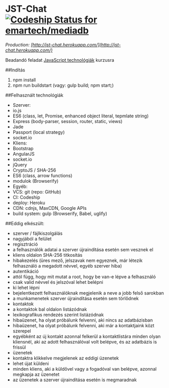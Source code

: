 # JST-Chat [ ![Codeship Status for emartech/mediadb](https://codeship.com/projects/7c24f9b0-ead7-0132-6365-7ee58af40c21/status?branch=master)](https://codeship.com/projects/83245)

_Production: [http://jst-chat.herokuapp.com/](http://jst-chat.herokuapp.com/)_  

Beadandó feladat [JavaScript technológiák](http://webprogramozas.inf.elte.hu/jstech.html) kurzusra

##Indítás
1. npm install
2. npm run buildstart (vagy: gulp build; npm start;)

##Felhasznált technológiák
* Szerver:
 * io.js
 * ES6 (class, let, Promise, enhanced object literal, tepmlate string)
 * Express (body-parser, session, router, static, views)
 * Jade
 * Passport (local strategy)
 * socket.io
* Kliens:
 * Bootstrap
 * AngularJS
 * socket.io
 * jQuery
 * CryptoJS / SHA-256
 * ES6 (class, arrow functions)
 * modulok (Browserify)
* Egyéb:
 * VCS: git (repo: GitHub)
 * CI: Codeship
 * deploy: Heroku
 * CDN: cdnjs, MaxCDN, Google APIs
 * build system: gulp (Browserify, Babel, uglify)

##Eddig elkészült:
* szerver / fájlkiszolgálás
* nagyjából a felület
* regisztráció
 * a felhasználók adatai a szerver újraindítása esetén sem vesznek el
 * kliens oldalon SHA-256 titkosítás
 * hibakezelés (üres mező, jelszavak nem egyeznek, már létezik felhasználó a megadott névvel, egyéb szerver hiba)
* autentikáció
 * attól függ, hogy mit mutat a root, hogy be van-e lépve a felhasználó 
 * csak valid névvel és jelszóval lehet belépni
 * ki lehet lépni
 * bejelentkezett felhasználóknak megjelenik a neve a jobb felső sarokban
 * a munkamenetek szerver újraindítása esetén sem törlődnek
* kontaktok
 * a kontaktok bal oldalon listázódnak
 * lexikografikus rendezés szerint listázódnak
 * hibaüzenet, ha olyat próbálunk felvenni, aki nincs az adatbázisban
 * hibaüzenet, ha olyat próbálunk felvenni, aki már a kontaktjaink közt szerepel
 * egyébként az új kontakt azonnal felkerül a kontaktlistára minden olyan kliensnél, aki az adott felhasználóval volt belépve, és az adatbázis is frissül 
* üzenetek
 * kontaktra klikkelve megjelenek az eddigi üzenetek
 * lehet újat küldeni
 * minden kliens, aki a küldővel vagy a fogadóval van belépve, azonnal megkapja az üzenetet
 * az üzenetek a szerver újraindítása esetén is megmaradnak
